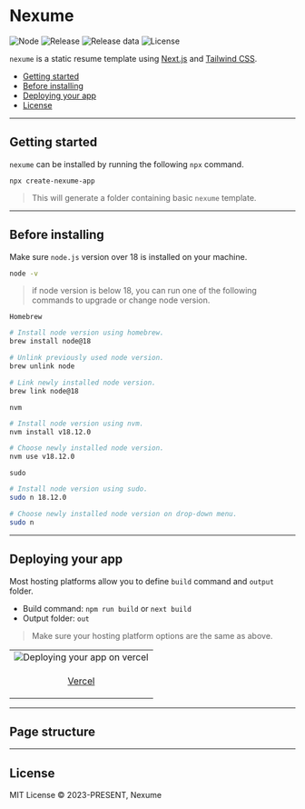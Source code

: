 # Nexume

![Node](https://img.shields.io/badge/node-v18.+-%238A5CF5)
![Release](https://img.shields.io/github/v/release/taedonn/nexume?color=8A5CF5)
![Release data](https://img.shields.io/github/release-date/taedonn/nexume?color=8A5CF5)
![License](https://img.shields.io/badge/license-MIT-%238A5CF5)

`nexume` is a static resume template using [Next.js](https://github.com/vercel/next.js) and [Tailwind CSS](https://github.com/tailwindlabs/tailwindcss).

- [Getting started](#getting-started)
- [Before installing](#before-installing)
- [Deploying your app](#deploying-your-app)
- [License](#license)

-----

## Getting started

`nexume` can be installed by running the following `npx` command.

```
npx create-nexume-app
```

> This will generate a folder containing basic `nexume` template.

-----

## Before installing

Make sure `node.js` version over 18 is installed on your machine.

```bash
node -v
```

> if node version is below 18, you can run one of the following commands to upgrade or change node version.

`Homebrew`

```bash
# Install node version using homebrew.
brew install node@18

# Unlink previously used node version.
brew unlink node

# Link newly installed node version.
brew link node@18
```

`nvm`

```bash
# Install node version using nvm.
nvm install v18.12.0

# Choose newly installed node version.
nvm use v18.12.0
```

`sudo`

```bash
# Install node version using sudo.
sudo n 18.12.0

# Choose newly installed node version on drop-down menu.
sudo n
```

-----

## Deploying your app

Most hosting platforms allow you to define `build` command and `output` folder. 

- Build command: `npm run build` or `next build`
- Output folder: `out`

> Make sure your hosting platform options are the same as above.

<table>
  <tr>
    <td>
      <img src="https://nexume.s3.ap-northeast-2.amazonaws.com/readme_deploying_your_app.png" alt="Deploying your app on vercel"/>
    </td>
  </tr>
  <tr>
    <td>
      <p align=center><a href="https://vercel.com">Vercel</a></p>
    </td>
  </tr>
</table>

-----

## Page structure

-----

## License

MIT License © 2023-PRESENT, Nexume

